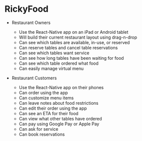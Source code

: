 # RickyFood

* Restaurant Owners
  * Use the React-Native app on an iPad or Android tablet
  * Will build their current restaurant layout using drag-n-drop
  * Can see which tables are available, in-use, or reserved
  * Can reserve tables and cancel table reservations
  * Can see which tables want service
  * Can see how long tables have been waiting for food
  * Can see which table ordered what food
  * Can easily manage virtual menu

* Restaurant Customers
  * Use the React-Native app on their phones
  * Can order using the app
  * Can customize menu items
  * Can leave notes about food restrictions
  * Can edit their order using the app
  * Can see an ETA for their food
  * Can view what other tables have ordered
  * Can pay using Google Pay or Apple Pay
  * Can ask for service
  * Can book reservations
